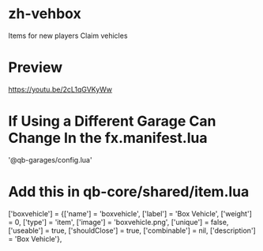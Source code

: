 # zh-vehbox
Items for new players Claim vehicles
# Preview
https://youtu.be/2cL1qGVKyWw

# If Using a Different Garage Can Change In the fx.manifest.lua
'@qb-garages/config.lua'

# Add this in qb-core/shared/item.lua
['boxvehicle'] 				 	 = {['name'] = 'boxvehicle', 			  	  		['label'] = 'Box Vehicle', 				['weight'] = 0, 		['type'] = 'item', 		['image'] = 'boxvehicle.png', 			['unique'] = false, 	['useable'] = true, 	['shouldClose'] = true,	   ['combinable'] = nil,   ['description'] = 'Box Vehicle'},
